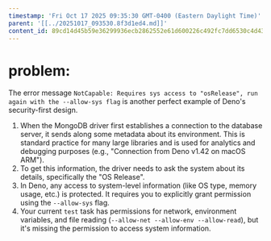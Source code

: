 ```yaml
---
timestamp: 'Fri Oct 17 2025 09:35:30 GMT-0400 (Eastern Daylight Time)'
parent: '[[../20251017_093530.8f3d1ed4.md]]'
content_id: 89cd14d45b59e36299936ecb2862552e61d600226c492fc7dd6530c4d436d357
---
```


# problem:

The error message `NotCapable: Requires sys access to "osRelease", run again with the --allow-sys flag` is another perfect example of Deno's security-first design.

1. When the MongoDB driver first establishes a connection to the database server, it sends along some metadata about its environment. This is standard practice for many large libraries and is used for analytics and debugging purposes (e.g., "Connection from Deno v1.42 on macOS ARM").
2. To get this information, the driver needs to ask the system about its details, specifically the "OS Release".
3. In Deno, any access to system-level information (like OS type, memory usage, etc.) is protected. It requires you to explicitly grant permission using the `--allow-sys` flag.
4. Your current `test` task has permissions for network, environment variables, and file reading (`--allow-net --allow-env --allow-read`), but it's missing the permission to access system information.
